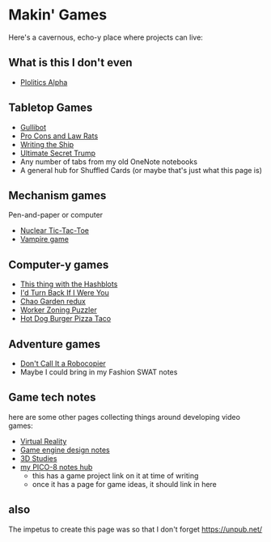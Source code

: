 # Makin' Games

Here's a cavernous, echo-y place where projects can live:

## What is this I don't even

- [Plolitics Alpha](tkne8-6x20c-w9976-6zs57-nbvwj)

## Tabletop Games

- [Gullibot](dwet6-czjp9-pja2r-w4q6e-vge7m)
- [Pro Cons and Law Rats](r47hr-774db-c48gt-3etja-gqtr9)
- [Writing the Ship](98t75-s477r-8a9ht-2zw21-dm1rm)
- [Ultimate Secret Trump](qs0t6-t7cwz-msa7k-yvzev-ftjas)
- Any number of tabs from my old OneNote notebooks
- A general hub for Shuffled Cards (or maybe that's just what this page is)

## Mechanism games

Pen-and-paper or computer

- [Nuclear Tic-Tac-Toe](1he6m-d8sna-m0838-eqq2q-xj5ms)
- [Vampire game](mbzz8-k7dk2-gk99p-xf37c-1s2es)

## Computer-y games

- [This thing with the Hashblots](e33cy-31p1k-ts9b6-k67vc-1phth)
- [I'd Turn Back If I Were You](zn60g-ab4vp-wx8cv-mpd0z-28c6p)
- [Chao Garden redux](2fhwd-n02q3-2q89d-y7w7s-t23tv)
- [Worker Zoning Puzzler](0hgkd-6f8km-kbb9q-y17k8-dstgx)
- [Hot Dog Burger Pizza Taco](sd8k1-zw7zt-wgbdr-wgzh6-kt7w6)

## Adventure games

- [Don't Call It a Robocopier](bfmc8-90jhh-6hapm-dr9a6-ke9wj)
- Maybe I could bring in my Fashion SWAT notes

## Game tech notes

here are some other pages collecting things around developing video games:

- [Virtual Reality](5c4np-ytghb-40a9a-40624-3012q)
- [Game engine design notes](a6p7e-asarz-wyagd-gdchg-b2crj)
- [3D Studies](k7hjg-7eve8-mvadg-mtx8b-kt7eq)
- [my PICO-8 notes hub](rbkxd-7sca3-4naj9-6jz5q-5mr87)
  - this has a game project link on it at time of writing
  - once it has a page for game ideas, it should link in here

## also

The impetus to create this page was so that I don't forget https://unpub.net/
